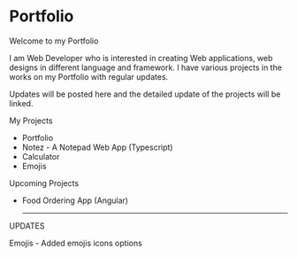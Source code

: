 # Portfolio

Welcome to my Portfolio

I am Web Developer who is interested in creating Web applications, web designs in different language and framework. 
I have various projects in the works on my Portfolio with regular updates.

Updates will be posted here and the detailed update of the projects will be linked.

My Projects

- Portfolio
- Notez - A Notepad Web App (Typescript)
- Calculator
- Emojis


Upcoming Projects

- Food Ordering App (Angular)
  
  
  --------------------------
  
UPDATES

Emojis - Added emojis icons options
